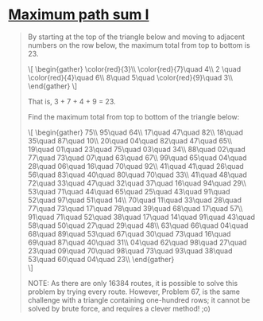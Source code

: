 # [Maximum path sum I](https://projecteuler.net/problem=18)

> By starting at the top of the triangle below and moving to adjacent numbers on the row below, the maximum total from top to bottom is 23.
>
> \\[
> \begin{gather}
> \color{red}{3}\\\\
> \color{red}{7}\quad 4\\\\
> 2 \quad \color{red}{4}\quad 6\\\\
> 8\quad 5\quad \color{red}{9}\quad 3\\\\
> \end{gather}
> \\]
> 
> That is, 3 + 7 + 4 + 9 = 23.
>
> Find the maximum total from top to bottom of the triangle below:
>
> \\[
> \begin{gather}
> 75\\\\
> 95\quad 64\\\\
> 17\quad 47\quad 82\\\\
> 18\quad 35\quad 87\quad 10\\\\
> 20\quad 04\quad 82\quad 47\quad 65\\\\
> 19\quad 01\quad 23\quad 75\quad 03\quad 34\\\\
> 88\quad 02\quad 77\quad 73\quad 07\quad 63\quad 67\\\\
> 99\quad 65\quad 04\quad 28\quad 06\quad 16\quad 70\quad 92\\\\
> 41\quad 41\quad 26\quad 56\quad 83\quad 40\quad 80\quad 70\quad 33\\\\
> 41\quad 48\quad 72\quad 33\quad 47\quad 32\quad 37\quad 16\quad 94\quad 29\\\\
> 53\quad 71\quad 44\quad 65\quad 25\quad 43\quad 91\quad 52\quad 97\quad 51\quad 14\\\\
> 70\quad 11\quad 33\quad 28\quad 77\quad 73\quad 17\quad 78\quad 39\quad 68\quad 17\quad 57\\\\
> 91\quad 71\quad 52\quad 38\quad 17\quad 14\quad 91\quad 43\quad 58\quad 50\quad 27\quad 29\quad 48\\\\
> 63\quad 66\quad 04\quad 68\quad 89\quad 53\quad 67\quad 30\quad 73\quad 16\quad 69\quad 87\quad 40\quad 31\\\\
> 04\quad 62\quad 98\quad 27\quad 23\quad 09\quad 70\quad 98\quad 73\quad 93\quad 38\quad 53\quad 60\quad 04\quad  23\\\\
> \\end{gather}                                                                                             
> \\]
>
> NOTE: As there are only 16384 routes, it is possible to solve this problem
> by trying every route. However, Problem 67, is the same challenge with a
> triangle containing one-hundred rows; it cannot be solved by brute force,
> and requires a clever method! ;o)
